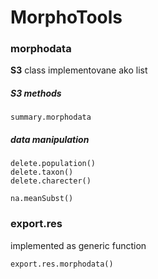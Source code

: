 # MorphoTools


### morphodata
**S3** class  implementovane ako list

##### S3 methods

```
summary.morphodata
```

##### data manipulation

```
delete.population()
delete.taxon()
delete.charecter()

na.meanSubst()
```


### export.res
implemented as generic function
```
export.res.morphodata()
```
